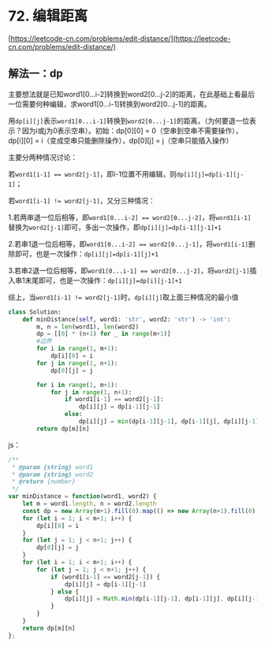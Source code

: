 # 72. 编辑距离

[https://leetcode-cn.com/problems/edit-distance/](https://leetcode-cn.com/problems/edit-distance/)

## 解法一：dp

主要想法就是已知word1\[0…i-2\]转换到word2\[0…j-2\]的距离，在此基础上看最后一位需要何种编辑，求word1\[0…i-1\]转换到word2\[0…j-1\]的距离。

用`dp[i][j]`表示`word1[0...i-1]`转换到`word2[0...j-1]`的距离，（为何要退一位表示？因为i或j为0表示空串）。初始：dp\[0\]\[0\] = 0（空串到空串不需要操作），dp\[i\]\[0\] = i（变成空串只能删除操作），dp\[0\]\[j\] = j（空串只能插入操作）

主要分两种情况讨论：

若`word1[i-1] == word2[j-1]`，即i-1位置不用编辑，则`dp[i][j]=dp[i-1][j-1]`；

若`word1[i-1] != word2[j-1]`，又分三种情况：

1.若两串退一位后相等，即`word1[0...i-2] == word2[0...j-2]`，将`word1[i-1]`替换为`word2[j-1]`即可，多出一次操作，即`dp[i][j]=dp[i-1][j-1]+1`

2.若串1退一位后相等，即`word1[0...i-2] == word2[0...j-1]`，将`word1[i-1]`删除即可，也是一次操作：`dp[i][j]=dp[i-1][j]+1`

3.若串2退一位后相等，即`word1[0...i-1] == word2[0...j-2]`，将`word2[j-1]`插入串1末尾即可，也是一次操作：`dp[i][j]=dp[i][j-1]+1`

综上，当`word1[i-1] != word2[j-1]`时，`dp[i][j]`取上面三种情况的最小值

```python
class Solution:
    def minDistance(self, word1: 'str', word2: 'str') -> 'int':
        m, n = len(word1), len(word2)
        dp = [[0] * (n+1) for _ in range(m+1)]
        #边界
        for i in range(1, m+1):
            dp[i][0] = i
        for j in range(1, n+1):
            dp[0][j] = j

        for i in range(1, m+1):
            for j in range(1, n+1):
                if word1[i-1] == word2[j-1]:
                    dp[i][j] = dp[i-1][j-1]
                else:
                    dp[i][j] = min(dp[i-1][j-1], dp[i-1][j], dp[i][j-1]) + 1 
        return dp[m][n]
```

js：

```javascript
/**
 * @param {string} word1
 * @param {string} word2
 * @return {number}
 */
var minDistance = function(word1, word2) {
    let m = word1.length, n = word2.length
    const dp = new Array(m+1).fill(0).map(() => new Array(n+1).fill(0))
    for (let i = 1; i < m+1; i++) {
        dp[i][0] = i
    }
    for (let j = 1; j < n+1; j++) {
        dp[0][j] = j
    }
    for (let i = 1; i < m+1; i++) {
        for (let j = 1; j < n+1; j++) {
            if (word1[i-1] == word2[j-1]) {
                dp[i][j] = dp[i-1][j-1]
            } else {
                dp[i][j] = Math.min(dp[i-1][j-1], dp[i-1][j], dp[i][j-1]) + 1
            }
        }
    }
    return dp[m][n]
};
```

